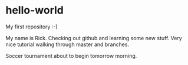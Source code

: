 # hello-world
My first repository :-)

My name is Rick.  Checking out github and learning some new stuff.  Very nice tutorial walking through master and branches.

Soccer tournament about to begin tomorrow morning.


